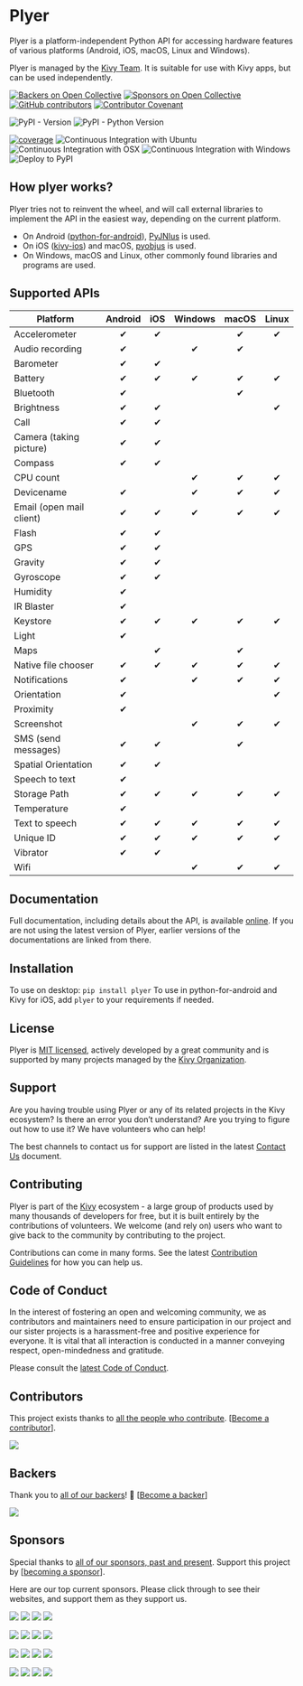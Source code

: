 # Plyer

Plyer is a platform-independent Python API for accessing hardware features
of various platforms (Android, iOS, macOS, Linux and Windows).

Plyer is managed by the [Kivy Team](https://kivy.org/about.html). It is suitable for
use with Kivy apps, but can be used independently.

[![Backers on Open Collective](https://opencollective.com/kivy/backers/badge.svg)](#backers)
[![Sponsors on Open Collective](https://opencollective.com/kivy/sponsors/badge.svg)](#sponsors)
[![GitHub contributors](https://img.shields.io/github/contributors-anon/kivy/plyer)](https://github.com/kivy/plyer/graphs/contributors)
[![Contributor Covenant](https://img.shields.io/badge/Contributor%20Covenant-2.1-4baaaa.svg)](code_of_conduct.md)


![PyPI - Version](https://img.shields.io/pypi/v/plyer)
![PyPI - Python Version](https://img.shields.io/pypi/pyversions/plyer)


[![coverage](https://coveralls.io/repos/kivy/plyer/badge.svg?branch=master)](https://coveralls.io/r/kivy/plyer?branch=master)
![Continuous Integration with Ubuntu](https://github.com/kivy/plyer/workflows/Continuous%20Integration%20with%20Ubuntu/badge.svg) 
![Continuous Integration with OSX](https://github.com/kivy/plyer/workflows/Continuous%20Integration%20with%20OSX/badge.svg)
![Continuous Integration with Windows](https://github.com/kivy/plyer/workflows/Continuous%20Integration%20with%20Windows/badge.svg)
![Deploy to PyPI](https://github.com/kivy/plyer/workflows/Deploy%20to%20PyPI/badge.svg)

## How plyer works?

Plyer tries not to reinvent the wheel, and will call external libraries to
implement the API in the easiest way, depending on the current platform.

- On Android ([python-for-android](https://python-for-android.readthedocs.io/)), [PyJNIus](https://pypi.org/project/pyjnius/) is used.
- On iOS ([kivy-ios](https://pypi.org/project/kivy-ios/)) and macOS,
  [pyobjus](https://pypi.org/project/pyobjus/) is used. 
- On Windows, macOS and Linux, other commonly found libraries and programs 
  are used.


## Supported APIs

| Platform                       | Android | iOS | Windows | macOS | Linux |
| ------------------------------ |:-------:|:---:|:-------:|:-----:|:-----:|
| Accelerometer                  | ✔       |  ✔ |         | ✔     |   ✔   |
| Audio recording                | ✔       |     |    ✔    | ✔     |       |
| Barometer                      | ✔       |  ✔  |         |       |       |
| Battery                        | ✔       |  ✔  |    ✔    | ✔     |   ✔   |
| Bluetooth                      | ✔       |     |         | ✔     |       |
| Brightness                     | ✔       |  ✔  |         |       |   ✔   |
| Call                           | ✔       |  ✔  |         |       |       |
| Camera (taking picture)        | ✔       |  ✔  |         |       |       |
| Compass                        | ✔       |  ✔  |         |       |       |
| CPU count                      |         |     |    ✔    | ✔     |   ✔   |
| Devicename                     | ✔       |     |    ✔    | ✔     |   ✔   |
| Email (open mail client)       | ✔       |  ✔  |    ✔    | ✔     |   ✔   |
| Flash                          | ✔       |  ✔  |         |       |       |
| GPS                            | ✔       |  ✔  |         |       |       |
| Gravity                        | ✔       |  ✔  |         |       |       |
| Gyroscope                      | ✔       |  ✔  |         |       |       |
| Humidity                       | ✔       |     |         |       |       |
| IR Blaster                     | ✔       |     |         |       |       |
| Keystore                       | ✔       |  ✔  |    ✔    | ✔     |   ✔   |
| Light                          | ✔       |     |         |       |       |
| Maps                           |         |  ✔  |         | ✔     |       |
| Native file chooser            | ✔       |  ✔  |    ✔    | ✔     |   ✔   |
| Notifications                  | ✔       |     |    ✔    | ✔     |   ✔   |
| Orientation                    | ✔       |     |         |       |   ✔   |
| Proximity                      | ✔       |     |         |       |       |
| Screenshot                     |         |     |    ✔    | ✔     |   ✔   |
| SMS (send messages)            | ✔       |  ✔  |         | ✔     |       |
| Spatial Orientation            | ✔       |  ✔  |         |       |       |
| Speech to text                 | ✔       |     |         |       |       |
| Storage Path                   | ✔       |  ✔  |    ✔    | ✔     |   ✔   |
| Temperature                    | ✔       |     |         |       |       |
| Text to speech                 | ✔       |  ✔  |    ✔    | ✔     |   ✔   |
| Unique ID                      | ✔       |  ✔  |    ✔    | ✔     |   ✔   |
| Vibrator                       | ✔       |  ✔  |         |       |       |
| Wifi                           |         |     |    ✔    | ✔     |   ✔   |

## Documentation

Full documentation, including details about the API, is available 
[online](https://plyer.readthedocs.io/en/latest/). If you are not using the
latest version of Plyer, earlier versions of the documentations are linked
from there.

## Installation

To use on desktop: `pip install plyer`
To use in python-for-android and Kivy for iOS, add `plyer` to your requirements
if needed.

## License

Plyer is [MIT licensed](LICENSE), actively developed by a great
community and is supported by many projects managed by the 
[Kivy Organization](https://www.kivy.org/about.html).

## Support

Are you having trouble using Plyer or any of its related projects in the Kivy
ecosystem?
Is there an error you don’t understand? Are you trying to figure out how to use 
it? We have volunteers who can help!

The best channels to contact us for support are listed in the latest 
[Contact Us](https://github.com/kivy/plyer/blob/master/CONTACT.md) document.

## Contributing

Plyer is part of the [Kivy](https://kivy.org) ecosystem - a large group of
products used by many thousands of developers for free, but it
is built entirely by the contributions of volunteers. We welcome (and rely on) 
users who want to give back to the community by contributing to the project.

Contributions can come in many forms. See the latest 
[Contribution Guidelines](https://github.com/kivy/plyer/blob/master/CONTRIBUTING.md)
for how you can help us.

## Code of Conduct

In the interest of fostering an open and welcoming community, we as 
contributors and maintainers need to ensure participation in our project and 
our sister projects is a harassment-free and positive experience for everyone. 
It is vital that all interaction is conducted in a manner conveying respect, 
open-mindedness and gratitude.

Please consult the [latest Code of Conduct](https://github.com/kivy/plyer/blob/master/CODE_OF_CONDUCT.md).

## Contributors

This project exists thanks to 
[all the people who contribute](https://github.com/kivy/plyer/graphs/contributors).
[[Become a contributor](CONTRIBUTING.md)].

<img src="https://contrib.nn.ci/api?repo=kivy/plyer&pages=5&no_bot=true&radius=22&cols=18">

## Backers

Thank you to [all of our backers](https://opencollective.com/kivy)! 
🙏 [[Become a backer](https://opencollective.com/kivy#backer)]

<img src="https://opencollective.com/kivy/backers.svg?width=890&avatarHeight=44&button=false">

## Sponsors

Special thanks to 
[all of our sponsors, past and present](https://opencollective.com/kivy).
Support this project by 
[[becoming a sponsor](https://opencollective.com/kivy#sponsor)].

Here are our top current sponsors. Please click through to see their websites,
and support them as they support us. 

<!--- See https://github.com/orgs/kivy/discussions/15 for explanation of this code. -->
<a href="https://opencollective.com/kivy/sponsor/0/website" target="_blank"><img src="https://opencollective.com/kivy/sponsor/0/avatar.svg"></a>
<a href="https://opencollective.com/kivy/sponsor/1/website" target="_blank"><img src="https://opencollective.com/kivy/sponsor/1/avatar.svg"></a>
<a href="https://opencollective.com/kivy/sponsor/2/website" target="_blank"><img src="https://opencollective.com/kivy/sponsor/2/avatar.svg"></a>
<a href="https://opencollective.com/kivy/sponsor/3/website" target="_blank"><img src="https://opencollective.com/kivy/sponsor/3/avatar.svg"></a>

<a href="https://opencollective.com/kivy/sponsor/4/website" target="_blank"><img src="https://opencollective.com/kivy/sponsor/4/avatar.svg"></a>
<a href="https://opencollective.com/kivy/sponsor/5/website" target="_blank"><img src="https://opencollective.com/kivy/sponsor/5/avatar.svg"></a>
<a href="https://opencollective.com/kivy/sponsor/6/website" target="_blank"><img src="https://opencollective.com/kivy/sponsor/6/avatar.svg"></a>
<a href="https://opencollective.com/kivy/sponsor/7/website" target="_blank"><img src="https://opencollective.com/kivy/sponsor/7/avatar.svg"></a>

<a href="https://opencollective.com/kivy/sponsor/8/website" target="_blank"><img src="https://opencollective.com/kivy/sponsor/8/avatar.svg"></a>
<a href="https://opencollective.com/kivy/sponsor/9/website" target="_blank"><img src="https://opencollective.com/kivy/sponsor/9/avatar.svg"></a>
<a href="https://opencollective.com/kivy/sponsor/10/website" target="_blank"><img src="https://opencollective.com/kivy/sponsor/10/avatar.svg"></a>
<a href="https://opencollective.com/kivy/sponsor/11/website" target="_blank"><img src="https://opencollective.com/kivy/sponsor/11/avatar.svg"></a>

<a href="https://opencollective.com/kivy/sponsor/12/website" target="_blank"><img src="https://opencollective.com/kivy/sponsor/12/avatar.svg"></a>
<a href="https://opencollective.com/kivy/sponsor/13/website" target="_blank"><img src="https://opencollective.com/kivy/sponsor/13/avatar.svg"></a>
<a href="https://opencollective.com/kivy/sponsor/14/website" target="_blank"><img src="https://opencollective.com/kivy/sponsor/14/avatar.svg"></a>
<a href="https://opencollective.com/kivy/sponsor/15/website" target="_blank"><img src="https://opencollective.com/kivy/sponsor/15/avatar.svg"></a>
